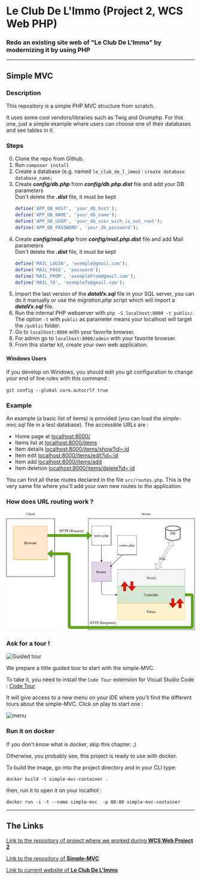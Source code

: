 <h1>Le Club De L'Immo (Project 2, WCS Web PHP)</h1>

### Redo an existing site web of "Le Club De L'Immo" by modernizing it by using PHP


---

## Simple MVC

### Description

This repository is a simple PHP MVC structure from scratch.

It uses some cool vendors/libraries such as Twig and Grumphp.
For this one, just a simple example where users can choose one of their databases and see tables in it.

### Steps

0. Clone the repo from Github.
0. Run `composer install`
0. Create a database (e.g. named `le_club_de_l_immo`) : `create database database_name;`
0. Create <b>*config/db.php*</b> from <b>*config/db.php.dist*</b> file and add your DB parameters<br/>
    Don't delete the <b>*.dist*</b> file, it must be kept
    ```php
    define('APP_DB_HOST', 'your_db_host');
    define('APP_DB_NAME', 'your_db_name');
    define('APP_DB_USER', 'your_db_user_wich_is_not_root');
    define('APP_DB_PASSWORD', 'your_db_password');
    ```
0. Create <b>*config/mail.php*</b> from <b>*config/mail.php.dist*</b> file and add Mail parameters<br/>
    Don't delete the <b>*.dist*</b> file, it must be kept
    ```php
    define('MAIL_LOGIN', 'exemple@gmail.com');
    define('MAIL_PASS', 'password');
    define('MAIL_FROM', 'exempleFrom@gmail.com');
    define('MAIL_TO', 'exempleTo@gmail.com');
    ```
0. Import the last version of the <b>*dataVx.sql*</b> file in your SQL server, you can do it manually or use the *migration.php* script which will import a <b>*dataVx.sql*</b> file.
0. Run the internal PHP webserver with `php -S localhost:8000 -t public/`. The option `-t` with `public` as parameter means your localhost will target the `/public` folder.
0. Go to `localhost:8000` with your favorite browser.
0. For admin go to `localhost:8000/admin` with your favorite browser.
0. From this starter kit, create your own web application.

#### Windows Users

If you develop on Windows, you should edit you git configuration to change your end of line rules with this command :

`git config --global core.autocrlf true`

### Example 

An example (a basic list of items) is provided (you can load the *simple-mvc.sql* file in a test database). The accessible URLs are :

* Home page at [localhost:8000/](localhost:8000/)
* Items list at [localhost:8000/items](localhost:8000/items)
* Item details [localhost:8000/items/show?id=:id](localhost:8000/item/show?id=2)
* Item edit [localhost:8000/items/edit?id=:id](localhost:8000/items/edit?id=2)
* Item add [localhost:8000/items/add](localhost:8000/items/add)
* Item deletion [localhost:8000/items/delete?id=:id](localhost:8000/items/delete?id=2)

You can find all these routes declared in the file `src/routes.php`. This is the very same file where you'll add your own new routes to the application.

### How does URL routing work ?

![simple_MVC.png](.tours/simple_MVC.png)

### Ask for a tour !

<img src="https://raw.githubusercontent.com/WildCodeSchool/simple-mvc/codetour/.tours/photo-1632178151697-fd971baa906f.jpg" alt="Guided tour" width="150"/>

We prepare a little guided tour to start with the simple-MVC.

To take it, you need to install the `Code Tour` extension for Visual Studio Code : [Code Tour](https://marketplace.visualstudio.com/items?itemName=vsls-contrib.codetour)

It will give access to a new menu on your IDE where you'll find the different tours about the simple-MVC. Click on play to start one : 

![menu](https://raw.githubusercontent.com/WildCodeSchool/simple-mvc/codetour/.tours/code_tour_menu.png)

### Run it on docker

If you don't know what is docker, skip this chapter. ;) 

Otherwise, you probably see, this project is ready to use with docker. 

To build the image, go into the project directory and in your CLI type:

```
docker build -t simple-mvc-container .
```

then, run it to open it on your localhot :

```
docker run -i -t --name simple-mvc  -p 80:80 simple-mvc-container
```

---

## The Links

<a href="https://github.com/WildCodeSchool/orleans-php-202103-project-clubimmo/tree/master">Link to the repository of project where we worked during <b>WCS Web Project 2</b></a>

<a href="https://github.com/WildCodeSchool/simple-mvc">Link to the repository of <b>Simple-MVC</b></a>

<a href="https://orleans.leclubdelimmo.fr/">Link to current website of <b>Le Club De L'Immo</b></a>
